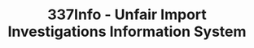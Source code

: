 ---
layout: default
bigquery: https://console.cloud.google.com/bigquery?p=patents-public-data&d=usitc_investigations&page=dataset&project=sheets-management-319211
citation: US International Trade Commission 337Info Unfair Import Investigations Information
  System
contributors: US International Trade Comission
cost: None
description: US International Trade Commission 337Info Unfair Import Investigations
  Information System contains data on investigations done under Section 337. Section
  337 declares the infringement of certain statutory intellectual property rights
  and other forms of unfair competition in import trade to be unlawful practices.
  Most Section 337 investigations involve allegations of patent or registered trademark
  infringement.
documentation: FAQ and tutorial available on the site
last_edit: 04/07/2022, 15:00:00
location: https://pubapps2.usitc.gov/337external/
maintained_by: US International Trade Comission
schema_fields:
- ouiiAttorney
- dateCreated
- copyrightNumbers
- htsNumbers
- scheduledStartDateEvidHear
- publication_number
- targetDate
- internalRemand
- startDateMarkmanHearing
- markmanHearing
- investigationTermDate
- patentNumbers
- actualEndDateEvidHear
- docketNo
- patentNumber
- investigationType
- finalDetNoViolation
- finalDetViolation
- id
- teoProceedingInvolved
- lastUpdated
- teoReliefGranted
- ouiiParticipation
- dateComplaintFiled
- invUnfairAct
- currentActiveALJ
- finalIdOnViolationDue
- respondent
- endDateMarkmanHearing
- issueDateOtherNonFinal
- teoIdIssueDate
- title
- gcAttorney
- teoIdDueDate
- scheduledEndDateEvidHear
- actualStartDateEvidHear
- dateOfPublicationFrNotice
- trademarkNumbers
- currentStatus
- cafcAppeals
- complainant
- aljAssigned
- finalIdOnViolationIssue
- investigationNo
shortname: unfair_import_investigations
tags:
- import
- legal
- trade
timeframe: 2008-2021 (prior to 2008 downloadable as a JSON file)
title: 337Info - Unfair Import Investigations Information System
uuid: 2721f5ec-e599-4890-9265-9706719fc71e
---